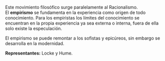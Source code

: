 Este movimiento filosófico surge paralelamente al Racionalismo. El **empirismo** se fundamenta en la experiencia como origen de todo conocimiento. Para los empiristas los límites del conocimiento se encuentran en la propia experiencia ya sea externa o interna, fuera de ella solo existe la especulación.

El empirismo se puede remontar a los sofistas y epicúreos, sin embargo se desarrolla en la modernidad.

**Representantes:** Locke y Hume.